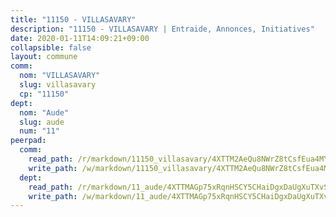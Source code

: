 ```yaml
---
title: "11150 - VILLASAVARY"
description: "11150 - VILLASAVARY | Entraide, Annonces, Initiatives"
date: 2020-01-11T14:09:21+09:00
collapsible: false
layout: commune
comm:
  nom: "VILLASAVARY"
  slug: villasavary
  cp: "11150"
dept:
  nom: "Aude"
  slug: aude
  num: "11"
peerpad:
  comm:
    read_path: /r/markdown/11150_villasavary/4XTTM2AeQu8NWrZ8tCsfEua4MYrcHit7RzyVHmTqFuFcMyzUF
    write_path: /w/markdown/11150_villasavary/4XTTM2AeQu8NWrZ8tCsfEua4MYrcHit7RzyVHmTqFuFcMyzUF-K3TgUsBfPhj8rvoitfCuYwHUxnGyMHcU4i6iJMpVvT8zkpoDcEE8xpiHPRGp1qaQkqB2U77GSaZj4D2BhgxQ4fsRVVJMr5tUjpg5Ax5YeaLpFvPZieVGT2EsFfaB11cmnrg43ymR
  dept:
    read_path: /r/markdown/11_aude/4XTTMAGp75xRqnHSCY5CHaiDgxDaUgXuTXvSZDHnY1JdjJiUk
    write_path: /w/markdown/11_aude/4XTTMAGp75xRqnHSCY5CHaiDgxDaUgXuTXvSZDHnY1JdjJiUk-K3TgUenjCPDfs1W21bst2JvrPDW324QBfMvPid11puzXxXGQEeNw9p4QtfnUhSn4LYSwR6UDBQmdr3wFq2CDRGqNz2QynSm58zgCpz2PKP6Y24UTpxW22MudfeZ339ZPKnHm6XTr
---
```


